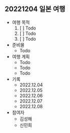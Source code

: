 ## 20221204 일본 여행

- 여행 목적
   1. [ ] Todo
   1. [ ] Todo
   1. [ ] Todo
- 준비물
   - Todo
- 여행 계획
   - Todo
   - Todo
   - Todo
- 기록
   - 2022.12.04
   - 2022.12.05
   - 2022.12.06
   - 2022.12.07
   - 2022.12.08
- 참여자
   - 김성해
   - 신민희




